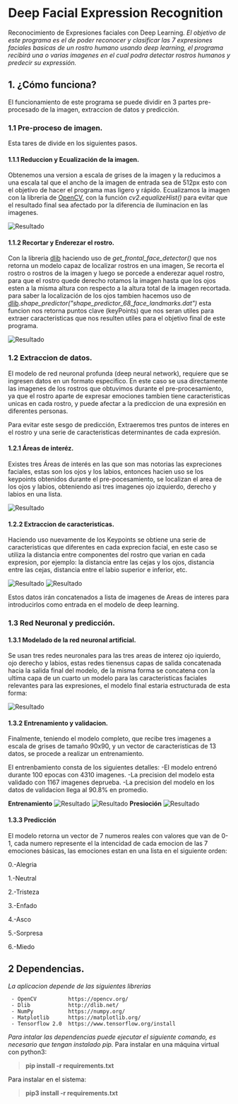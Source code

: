 # Deep Facial Expression Recognition
Reconocimiento de Expresiones faciales con Deep Learning.
_El objetivo de este programa es el de poder reconocer y clasificar las 7 expresiones faciales basicas de un rostro humano
usando deep learning, el programa recibirá una o varias imagenes en el cual podra detectar rostros humanos y predecir su expressión._

## 1. ¿Cómo funciona?

El funcionamiento de este programa se puede dividir en 3 partes pre-procesado de la imagen, extraccion de datos y predicción.

### 1.1 Pre-proceso de imagen.

Esta tares de divide en los siguientes pasos.

#### 1.1.1 Reduccion y Ecualización de la imagen.
Obtenemos una version a escala de grises de la imagen y la reducimos a una escala tal que el ancho de la imagen de entrada sea de 512px esto con el objetivo de hacer el programa mas ligero y rápido.
Ecualizamos la imagen con la libreria de [OpenCV](https://opencv.org/), con la función *cv2.equalizeHist()* para evitar que el resultado final sea afectado por la diferencia de iluminacion en las imagenes.

![Resultado](./Dfer_images/reduc_eq.png)

#### 1.1.2 Recortar y Enderezar el rostro.
Con la libreria [dlib](http://dlib.net/) haciendo uso de *get_frontal_face_detector()* que nos retorna un modelo capaz de localizar rostros en una imagen, Se recorta el rostro o rostros de la imagen y luego se porcede a enderezar aquel rostro, para que el rostro quede derecho rotamos la imagen hasta que los ojos esten a la misma altura con respecto a la altura total de la imagen recortada. para saber la localización de los ojos tambien hacemos uso de [dlib](http://dlib.net/).*shape_predictor("shape_predictor_68_face_landmarks.dat")* esta funcion nos retorna puntos clave (keyPoints) que nos seran utiles para extraer caracteristicas que nos resulten utiles para el objetivo final de este programa.

![Resultado](./Dfer_images/Enderezado.png)


### 1.2 Extraccion de datos.

El modelo de red neuronal profunda (deep neural network), requiere que se ingresen datos en un formato especifico.
En este caso se usa directamente las imagenes de los rostros que obtuvimos durante el pre-procesamiento, ya que el rostro aparte de expresar emociones tambien tiene caracteristicas unicas en cada rostro, y puede afectar a la prediccion de una expresión en diferentes personas.

Para evitar este sesgo de predicción, Extraeremos tres puntos de interes en el rostro y una serie de caracteristicas determinantes de cada expresión.

#### 1.2.1 Áreas de interéz.
Existes tres Áreas de interés en las que son mas notorias las expreciones faciales, estas son los ojos y los labios, entonces hacien uso se los keypoints obtenidos durante el pre-pocesamiento, se localizan el area de los ojos y labios, obteniendo asi tres imagenes ojo izquierdo, derecho y labios en una lista.

![Resultado](./Dfer_images/face_data.png)

#### 1.2.2 Extraccion de caracteristicas.
Haciendo uso nuevamente de los Keypoints se obtiene una serie de caracteristicas que diferentes en cada exprecion facial, en este caso se utiliza la distancia entre componentes del rostro que varian en cada expresion, por ejemplo: la distancia entre las cejas y los ojos, distancia entre las cejas, distancia entre el labio superior e inferior, etc.

![Resultado](./Dfer_images/Features.png)
![Resultado](./Dfer_images/Features_heppiness.png)

Estos datos irán concatenados a lista de imagenes de Areas de interes para introducirlos como entrada en el modelo de deep learning.

### 1.3 Red Neuronal y predicción.

#### 1.3.1 Modelado de la red neuronal artificial.
Se usan tres redes neuronales para las tres areas de interez ojo iquierdo, ojo derecho y labios, estas redes tienensus capas de salida concatenada hacia la salida final del modelo, de la misma forma se concatena con la ultima capa de un cuarto un modelo para las caracteristicas faciales relevantes para las expresiones, el modelo final estaria estructurada de esta forma:

![Resultado](./Dfer_images/dfer_model.png)

#### 1.3.2 Entrenamiento y validacion.
Finalmente, teniendo el modelo completo, que recibe tres imagenes a escala de grises de tamaño 90x90, y un vector de caracteristicas de 13 datos, se procede a realizar un entrenamiento.

El entrenbamiento consta de los siguientes detalles:
-El modelo entrenó durante 100 epocas con 4310 imagenes.
-La precision del modelo esta validado con 1167 imagenes deprueba.
-La precision del modelo en los datos de validacion llega al 90.8% en promedio.

**Entrenamiento**
![Resultado](./Dfer_images/train_1png)
![Resultado](./Dfer_images/train_2.png)
**Presioción**
![Resultado](./Dfer_images/test.png)

#### 1.3.3 Predicción
El modelo retorna un vector de 7 numeros reales con valores que van de 0-1, cada numero represente el la intencidad de cada emocion de las 7 emociones básicas, las emociones estan en una lista en el siguiente orden:


 0.-Alegria
 
 1.-Neutral
 
 2.-Tristeza
 
 3.-Enfado
 
 4.-Asco
 
 5.-Sorpresa
 
 6.-Miedo
 
 ## 2 Dependencias.
 _La aplicacion depende de las siguientes librerias_
 ```
  - OpenCV          https://opencv.org/
  - Dlib            http://dlib.net/
  - NumPy           https://numpy.org/
  - Matplotlib      https://matplotlib.org/
  - Tensorflow 2.0  https://www.tensorflow.org/install
 ```
 _Para intalar las dependencias puede ejecutar el siguiente comando, es necesario que tengan instalado pip._
 Para instalar en una máquina virtual con python3:
   >**pip install -r requirements.txt**
 
 Para instalar en el sistema:
  >**pip3 install -r requirements.txt**
 

